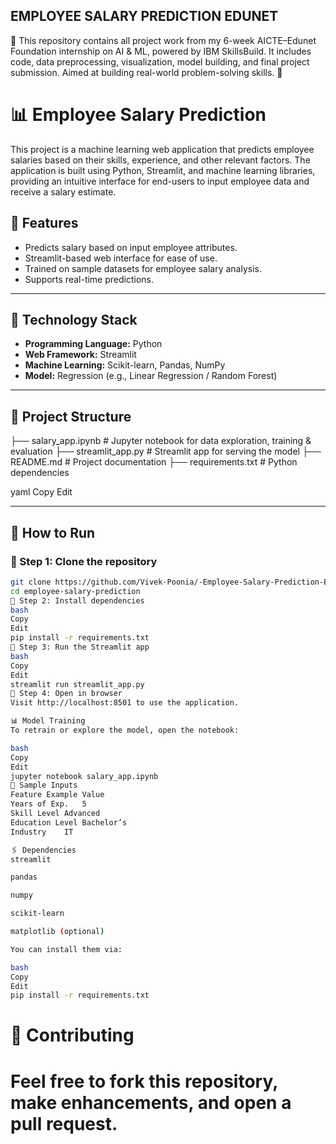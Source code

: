 ## EMPLOYEE SALARY PREDICTION EDUNET
📁 This repository contains all project work from my 6-week AICTE–Edunet Foundation internship on AI &amp; ML, powered by IBM SkillsBuild. It includes code, data preprocessing, visualization, model building, and final project submission. Aimed at building real-world problem-solving skills. 🤖

# 📊 Employee Salary Prediction
This project is a machine learning web application that predicts employee salaries based on their skills, experience, and other relevant factors. The application is built using Python, Streamlit, and machine learning libraries, providing an intuitive interface for end-users to input employee data and receive a salary estimate.

## 🚀 Features
- Predicts salary based on input employee attributes.
- Streamlit-based web interface for ease of use.
- Trained on sample datasets for employee salary analysis.
- Supports real-time predictions.

---

## 🧰 Technology Stack
- **Programming Language:** Python
- **Web Framework:** Streamlit
- **Machine Learning:** Scikit-learn, Pandas, NumPy
- **Model:** Regression (e.g., Linear Regression / Random Forest)

---

## 📁 Project Structure
├── salary_app.ipynb # Jupyter notebook for data exploration, training & evaluation
├── streamlit_app.py # Streamlit app for serving the model
├── README.md # Project documentation
├── requirements.txt # Python dependencies

yaml
Copy
Edit

---

## 📝 How to Run

### 🔹 Step 1: Clone the repository
```bash
git clone https://github.com/Vivek-Poonia/-Employee-Salary-Prediction-Edunet.git
cd employee-salary-prediction
🔹 Step 2: Install dependencies
bash
Copy
Edit
pip install -r requirements.txt
🔹 Step 3: Run the Streamlit app
bash
Copy
Edit
streamlit run streamlit_app.py
🔹 Step 4: Open in browser
Visit http://localhost:8501 to use the application.

📊 Model Training
To retrain or explore the model, open the notebook:

bash
Copy
Edit
jupyter notebook salary_app.ipynb
🧪 Sample Inputs
Feature	Example Value
Years of Exp.	5
Skill Level	Advanced
Education Level	Bachelor’s
Industry	IT

🖇️ Dependencies
streamlit

pandas

numpy

scikit-learn

matplotlib (optional)

You can install them via:

bash
Copy
Edit
pip install -r requirements.txt
```
# 🙌 Contributing
# Feel free to fork this repository, make enhancements, and open a pull request.

